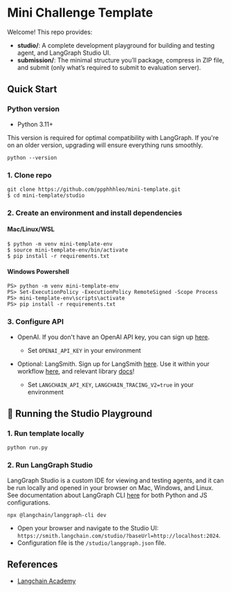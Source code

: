 # Mini Challenge Template

Welcome! This repo provides: 

* **studio/**: A complete development playground for building and testing agent, and LangGraph Studio UI.
* **submission/**: The minimal structure you’ll package, compress in ZIP file, and submit (only what’s required to submit to evaluation server).



## Quick Start

### Python version

- Python 3.11+

This version is required for optimal compatibility with LangGraph. If you're on an older version, upgrading will ensure everything runs smoothly.
```
python --version
```

### 1. Clone repo
```
git clone https://github.com/ppphhhleo/mini-template.git
$ cd mini-template/studio
```

### 2. Create an environment and install dependencies
#### Mac/Linux/WSL
```
$ python -m venv mini-template-env
$ source mini-template-env/bin/activate
$ pip install -r requirements.txt
```
#### Windows Powershell
```
PS> python -m venv mini-template-env
PS> Set-ExecutionPolicy -ExecutionPolicy RemoteSigned -Scope Process
PS> mini-template-env\scripts\activate
PS> pip install -r requirements.txt
```

### 3. Configure API 
* OpenAI. If you don't have an OpenAI API key, you can sign up [here](https://openai.com/index/openai-api/). 
    * Set `OPENAI_API_KEY` in your environment 

* Optional: LangSmith. Sign up for LangSmith [here](https://smith.langchain.com/). Use it within your workflow [here](https://www.langchain.com/langsmith), and relevant library [docs](https://docs.smith.langchain.com/)!
    *    Set `LANGCHAIN_API_KEY`, `LANGCHAIN_TRACING_V2=true` in your environment 



## 🚀 Running the Studio Playground

### 1. Run template locally

```
python run.py
```

### 2. Run LangGraph Studio
LangGraph Studio is a custom IDE for viewing and testing agents, and it can be run locally and opened in your browser on Mac, Windows, and Linux.
See documentation about LangGraph CLI [here](https://langchain-ai.github.io/langgraph/cloud/reference/cli/) for both Python and JS configurations.

```
npx @langchain/langgraph-cli dev
```

* Open your browser and navigate to the Studio UI: `https://smith.langchain.com/studio/?baseUrl=http://localhost:2024`.
* Configuration file is the `/studio/langgraph.json` file.




<!-- ### Optional: Set up Tavily API for web search

* Tavily Search API is a search engine optimized for LLMs and RAG, aimed at efficient, 
quick, and persistent search results. 
* You can sign up for an API key [here](https://tavily.com/). 
It's easy to sign up and offers a very generous free tier. Some lessons (in Module 4) will use Tavily. 

* Set `TAVILY_API_KEY` in your environment. -->

## References
- [Langchain Academy](https://github.com/langchain-ai/langchain-academy)
